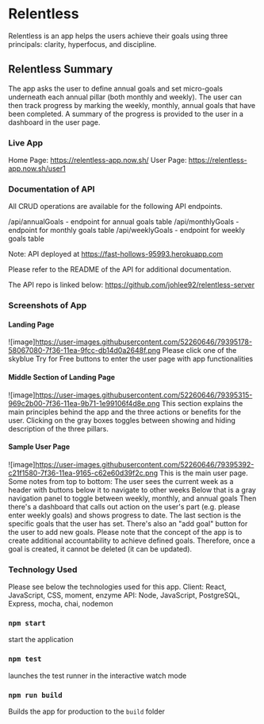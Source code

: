# Relentless
Relentless is an app helps the users achieve their goals using three principals: clarity, hyperfocus, and discipline.

## Relentless Summary
The app asks the user to define annual goals and set micro-goals underneath each annual pillar (both monthly and weekly).
The user can then track progress by marking the weekly, monthly, annual goals that have been completed.
A summary of the progress is provided to the user in a dashboard in the user page.

### Live App
Home Page: https://relentless-app.now.sh/
User Page: https://relentless-app.now.sh/user1

### Documentation of API
All CRUD operations are available for the following API endpoints.

/api/annualGoals - endpoint for annual goals table
/api/monthlyGoals - endpoint for monthly goals table 
/api/weeklyGoals - endpoint for weekly goals table

Note: API deployed at https://fast-hollows-95993.herokuapp.com

Please refer to the README of the API for additional documentation.

The API repo is linked below:
https://github.com/johlee92/relentless-server

### Screenshots of App

#### Landing Page
![image]https://user-images.githubusercontent.com/52260646/79395178-58067080-7f36-11ea-9fcc-db14d0a2648f.png
Please click one of the skyblue Try for Free buttons to enter the user page with app functionalities

#### Middle Section of Landing Page
![image]https://user-images.githubusercontent.com/52260646/79395315-969c2b00-7f36-11ea-9b71-1e99106f4d8e.png
This section explains the main principles behind the app and the three actions or benefits for the user.
Clicking on the gray boxes toggles between showing and hiding description of the three pillars.

#### Sample User Page
![image]https://user-images.githubusercontent.com/52260646/79395392-c21f1580-7f36-11ea-9165-c62e60d39f2c.png
This is the main user page. Some notes from top to bottom:
The user sees the current week as a header with buttons below it to navigate to other weeks
Below that is a gray navigation panel to toggle between weekly, monthly, and annual goals
Then there's a dashboard that calls out action on the user's part (e.g. please enter weekly goals) and shows progress to date.
The last section is the specific goals that the user has set.
There's also an "add goal" button for the user to add new goals.
Please note that the concept of the app is to create additional accountability to achieve defined goals.
Therefore, once a goal is created, it cannot be deleted (it can be updated).

### Technology Used
Please see below the technologies used for this app.
Client: React, JavaScript, CSS, moment, enzyme
API: Node, JavaScript, PostgreSQL, Express, mocha, chai, nodemon

### `npm start`
start the application

### `npm test`
launches the test runner in the interactive watch mode

### `npm run build`
Builds the app for production to the `build` folder